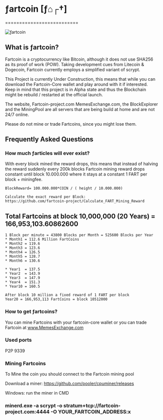 # ƒartcoin [ƒ⌂┌†] 
==========================
                                                                     
    
![ƒartcoin](https://image.ibb.co/gC3Wcx/bitcoin.png)


## What is ƒartcoin? 
Fartcoin is a cryptocurrency like Bitcoin, although it does not use SHA256 as its proof of work (POW). Taking development cues from Litecoin & Dogecoin, Fartcoin currently employs a simplified variant of scrypt.

This Project is currently Under Construction, this means that while you can download the Fartcoin-Core wallet and play around with it if interested. Keep in mind that this project is in Alpha state and thus the Blockchain might be rebuild / restarted at the official launch.

 The website, Fartcoin-project.com  MemesExchange.com, the BlockExplorer and the MiningPool are all servers that are being build at home and are not 24/7 online.  

Please do not mine or trade Fartcoins, since you might lose them. 

## Frequently Asked Questions

### How much ƒarticles will ever exist? 

With every block mined the reward drops, this means that instead of halving the reward suddenly every 200k blocks Fartcoin mining reward drops constant until block 10.000.000 where it stays at a constant 1 FART per block + miningfee.
```
BlockReward= 100.000.000*COIN / ( height / 10.000.000)
```
```
Calculate the exact reward per Block: 
https://github.com/fartcoin-project/Calculate_FART_Mining_Reward 
```
## Total Fartcoins at block 10,000,000 (20 Years) = 166,953,103.60862600
```
1 Block per minute = 43800 Blocks per Month = 525600 Blocks per Year 
* Month1 = 112.6 Million FartCoins 
* Month2 = 119.6 
* Month3 = 123.6
* Month4 = 126.5
* Month5 = 128.7
* Month6 = 130.6

* Year1  = 137.5 
* Year2  = 143.9
* Year3  = 147.9 
* Year4  = 151.3
* Year10 = 160.5

After block 10 million a fixed reward of 1 FART per block 
Year20 = 166,953,113 FartCoins = block 10512000 
```

### How to get ƒartcoins?
You can mine Fartcoins with your fartcoin-core wallet 
or you can trade Fartcoin at www.MemesExchange.com 

### Used ports
P2P 9339

### Mining Fartcoins

To Mine the coin you should connect to the Fartcoin mining pool

Download a miner: https://github.com/pooler/cpuminer/releases

Windows: run the miner in CMD

### minerd.exe -a scrypt -o stratum+tcp://fartcoin-project.com:4444  -O YOUR_FARTCOIN_ADDRESS:x

